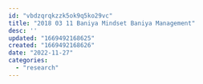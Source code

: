 ```yaml
---
id: "vbdzqrqkzzk5ok9q5ko29vc"
title: "2018 03 11 Baniya Mindset Baniya Management"
desc: ''
updated: "1669492168625"
created: "1669492168626"
date: "2022-11-27"
categories: 
  - "research"
---
```

